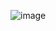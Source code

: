 ![image](https://user-images.githubusercontent.com/12700182/133905797-6555d52d-0230-4517-b1ce-1abac5574469.png)
